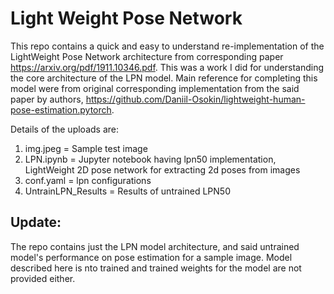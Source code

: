 # Light Weight Pose Network
This repo contains a quick and easy to understand re-implementation of the LightWeight Pose Network architecture from corresponding paper https://arxiv.org/pdf/1911.10346.pdf. This was a work I did for understanding the core architecture of the LPN model. Main reference for completing this model were from original corresponding implementation from the said paper by authors, https://github.com/Daniil-Osokin/lightweight-human-pose-estimation.pytorch.
 
Details of the uploads are:
1. img.jpeg = Sample test image
2. LPN.ipynb = Jupyter notebook having lpn50 implementation, LightWeight 2D pose network for extracting 2d poses from images
3. conf.yaml = lpn configurations
4. UntrainLPN_Results = Results of untrained LPN50

## Update: 
The repo contains just the LPN model architecture, and said untrained model's performance on pose estimation for a sample image. Model described here is nto trained and trained weights for the model are not provided either.
